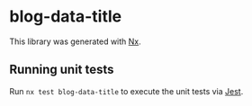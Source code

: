 # blog-data-title

This library was generated with [Nx](https://nx.dev).

## Running unit tests

Run `nx test blog-data-title` to execute the unit tests via [Jest](https://jestjs.io).

